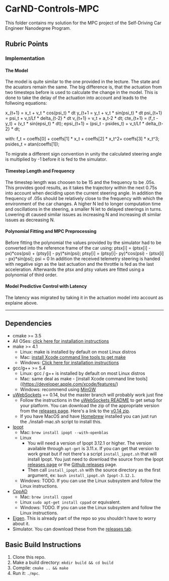 # CarND-Controls-MPC
This folder contains my solution for the MPC project of the Self-Driving Car Engineer Nanodegree Program.

## Rubric Points

### Implementation

#### The Model

The model is quite similar to the one provided in the lecture. The state and the acuators remain the same. The big difference is, that the actuation from two timesteps before is used to calculate the change in the model. This is done to take the delay of the actuation into account and leads to the follwoing equations:

x_{t+1} = x_t + v_t * cos(psi_t) * dt
y_{t+1 = y_t + v_t * sin(psi_t) * dt
psi_{t+1} = psi_t + v_t/Lf * delta_{t-2} * dt
v_{t+1} = v_t + a_t-2 * dt;
cte_{t+1} = (f_t -y_t) + (v_t * sin(epsi_t) * dt);
epsi_{t+1} = (psi_t - psides_t) + v_t/Lf * delta_{t-2} * dt;

with:
f_t = coeffs[0] + coeffs[1] * x_t + coeffs[2] * x_t^2+ coeffs[3] * x_t^3;
psides_t = atan(coeffs[1]); 

To migrate a different sign convention in unity the calculated steering angle is multiplied by -1 before it is fed to the simulator.

#### Timestep Length and Frequency
The timestep length was choosen to be 15 and the frequency to be .05s. This provides good results, as it takes the trajectory within the next 0.75s into account when deciding upon the current steering angle. In addition the frequency of .05s should be relatively close to the frequency with which the environment of the car changes. 
A higher N led to longer computation time and oscillations in the steering, a smaller N let to delayed steerings in turns.
Lowering dt caused similar issues as increasing N and increasing dt similar issues as decreasing N.

#### Polynomial Fitting and MPC Preprocessing
Before fitting the polynomial the values provided by the simulator had to be converted into the reference frame of the car using:
ptsx[i] = (ptsx[i] - px)*cos(psi) + (ptsy[i] - py)*sin(psi);
ptsy[i] = (ptsy[i]- py)*cos(psi) - (ptsx[i] - px)*sin(psi);
psi = 0
In addition the received telemetry steering is handed with negative sign as the last actuation and the throttle is fed as the last acceleration.
Afterwards the ptsx and ptsy values are fitted using a polynomial of third order.

#### Model Predictive Control with Latency 
The latency was migrated by taking it in the actuation model into account as explaine above.


---

## Dependencies

* cmake >= 3.5
 * All OSes: [click here for installation instructions](https://cmake.org/install/)
* make >= 4.1
  * Linux: make is installed by default on most Linux distros
  * Mac: [install Xcode command line tools to get make](https://developer.apple.com/xcode/features/)
  * Windows: [Click here for installation instructions](http://gnuwin32.sourceforge.net/packages/make.htm)
* gcc/g++ >= 5.4
  * Linux: gcc / g++ is installed by default on most Linux distros
  * Mac: same deal as make - [install Xcode command line tools]((https://developer.apple.com/xcode/features/)
  * Windows: recommend using [MinGW](http://www.mingw.org/)
* [uWebSockets](https://github.com/uWebSockets/uWebSockets) == 0.14, but the master branch will probably work just fine
  * Follow the instructions in the [uWebSockets README](https://github.com/uWebSockets/uWebSockets/blob/master/README.md) to get setup for your platform. You can download the zip of the appropriate version from the [releases page](https://github.com/uWebSockets/uWebSockets/releases). Here's a link to the [v0.14 zip](https://github.com/uWebSockets/uWebSockets/archive/v0.14.0.zip).
  * If you have MacOS and have [Homebrew](https://brew.sh/) installed you can just run the ./install-mac.sh script to install this.
* [Ipopt](https://projects.coin-or.org/Ipopt)
  * Mac: `brew install ipopt --with-openblas`
  * Linux
    * You will need a version of Ipopt 3.12.1 or higher. The version available through `apt-get` is 3.11.x. If you can get that version to work great but if not there's a script `install_ipopt.sh` that will install Ipopt. You just need to download the source from the Ipopt [releases page](https://www.coin-or.org/download/source/Ipopt/) or the [Github releases](https://github.com/coin-or/Ipopt/releases) page.
    * Then call `install_ipopt.sh` with the source directory as the first argument, ex: `bash install_ipopt.sh Ipopt-3.12.1`. 
  * Windows: TODO. If you can use the Linux subsystem and follow the Linux instructions.
* [CppAD](https://www.coin-or.org/CppAD/)
  * Mac: `brew install cppad`
  * Linux `sudo apt-get install cppad` or equivalent.
  * Windows: TODO. If you can use the Linux subsystem and follow the Linux instructions.
* [Eigen](http://eigen.tuxfamily.org/index.php?title=Main_Page). This is already part of the repo so you shouldn't have to worry about it.
* Simulator. You can download these from the [releases tab](https://github.com/udacity/CarND-MPC-Project/releases).



## Basic Build Instructions


1. Clone this repo.
2. Make a build directory: `mkdir build && cd build`
3. Compile: `cmake .. && make`
4. Run it: `./mpc`.


